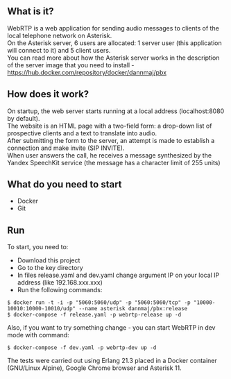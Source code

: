 ## What is it?

WebRTP is a web application for sending audio messages to clients of the local telephone network on Asterisk. <br>
On the Asterisk server, 6 users are allocated: 1 server user (this application will connect to it) and 5 client users. <br>
You can read more about how the Asterisk server works in the description of the server image that you need to install - https://hub.docker.com/repository/docker/dannmaj/pbx

## How does it work?

On startup, the web server starts running at a local address (localhost:8080 by default). <br>
The website is an HTML page with a two-field form: a drop-down list of prospective clients and a text to translate into audio. <br>
After submitting the form to the server, an attempt is made to establish a connection and make invite (SIP INVITE). <br>
When user answers the call, he receives a message synthesized by the Yandex SpeechKit service (the message has a character limit of 255 units)
## What do you need to start
* Docker
* Git
## Run
To start, you need to:
* Download this project
* Go to the key directory
* In files release.yaml and dev.yaml change argument IP on your local IP address (like 192.168.xxx.xxx)
* Run the following commands:

```
$ docker run -t -i -p "5060:5060/udp" -p "5060:5060/tcp" -p "10000-10010:10000-10010/udp" --name asterisk dannmaj/pbx:release
$ docker-compose -f release.yaml -p webrtp-release up -d
```
Also, if you want to try something change - you can start WebRTP in dev mode with command:
```
$ docker-compose -f dev.yaml -p webrtp-dev up -d
```
The tests were carried out using Erlang 21.3 placed in a Docker container (GNU/Linux Alpine), Google Chrome browser and Asterisk 11.
